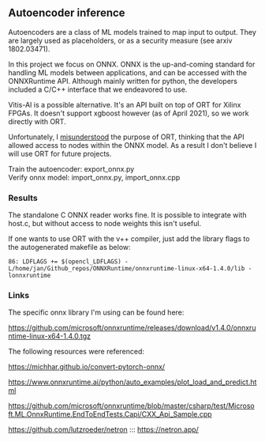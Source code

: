 ## Autoencoder inference

Autoencoders are a class of ML models trained to map input to output. They are largely used as placeholders, or as a security measure (see arxiv 1802.03471).

In this project we focus on ONNX. ONNX is the up-and-coming standard for handling ML models between applications, and can be accessed with the ONNXRuntime API. Although mainly written for python, the developers included a C/C++ interface that we endeavored to use. 

Vitis-AI is a possible alternative. It's an API built on top of ORT for Xilinx FPGAs. It doesn't support xgboost however (as of April 2021), so we work directly with ORT. 

Unfortunately, I [misunderstood](https://github.com/microsoft/onnxruntime/issues/7350) the purpose of ORT, thinking that the API allowed access to nodes within the ONNX model. As a result I don't believe I will use ORT for future projects.  

Train the autoencoder: export_onnx.py  
Verify onnx model: import_onnx.py, import_onnx.cpp  

### Results
The standalone C ONNX reader works fine. It is possible to integrate with host.c, but without access to node weights this isn't useful.

If one wants to use ORT with the v++ compiler, just add the library flags to the autogenerated makefile as below:

`86: LDFLAGS += $(opencl_LDFLAGS) -L/home/jan/Github_repos/ONNXRuntime/onnxruntime-linux-x64-1.4.0/lib -lonnxruntime`

### Links

The specific onnx library I'm using can be found here:

https://github.com/microsoft/onnxruntime/releases/download/v1.4.0/onnxruntime-linux-x64-1.4.0.tgz


The following resources were referenced:

https://michhar.github.io/convert-pytorch-onnx/

https://www.onnxruntime.ai/python/auto_examples/plot_load_and_predict.html

https://github.com/microsoft/onnxruntime/blob/master/csharp/test/Microsoft.ML.OnnxRuntime.EndToEndTests.Capi/CXX_Api_Sample.cpp

https://github.com/lutzroeder/netron ::: https://netron.app/
